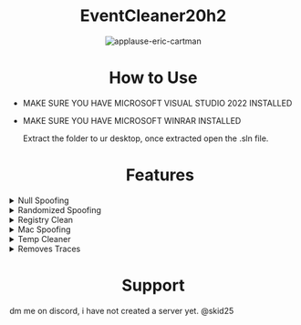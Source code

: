 <h1 align="center">
  EventCleaner20h2
</h1>
<div align="center">
  
![applause-eric-cartman](https://github.com/skidma/EventCleaner20h2/assets/171224006/78ffd79d-063f-4cf7-8620-5bc8fba7ab61)
</div>

  <h1 align="center">
  How to Use
</h1>

- MAKE SURE YOU HAVE MICROSOFT VISUAL STUDIO 2022 INSTALLED
- MAKE SURE YOU HAVE MICROSOFT WINRAR INSTALLED

  Extract the folder to ur desktop, once extracted open the .sln file.

  <h1 align="center">
  Features
</h1>

<details>
  <summary>Null Spoofing</summary>
  Completely NULLS Users PC Serials
</details>
<details>
  <summary>Randomized Spoofing</summary>
  Completely Randomizes Users PC Serials
</details>
<details>
  <summary>Registry Clean</summary>
  Cleans Users PC Registry
</details>
<details>
  <summary>Mac Spoofing</summary>
  Spoofs Users MAC ADDRESS
</details>
<details>
  <summary>Temp Cleaner</summary>
  Includes Temp Folder Cleaner
</details>
<details>
  <summary>Removes Traces</summary>
  Removes ALL Tracked Traces by Epic
</details>
</details>

  <h1 align="center">
  Support
</h1>
dm me on discord, i have not created a server yet. @skid25
